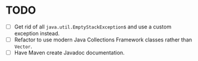 TODO
====

- [ ] Get rid of all `java.util.EmptyStackException`s and use a custom exception instead. 
- [ ] Refactor to use modern Java Collections Framework classes rather than `Vector`.
- [ ] Have Maven create Javadoc documentation.